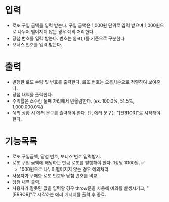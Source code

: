 # 입력
- 로또 구입 금액을 입력 받는다. 구입 금액은 1,000원 단위로 입력 받으며 1,000원으로 나누어 떨어지지 않는 경우 예외 처리한다.
- 당첨 번호를 입력 받는다. 번호는 쉼표(,)를 기준으로 구분한다.
- 보너스 번호를 입력 받는다.

# 출력
- 발행한 로또 수량 및 번호를 출력한다. 로또 번호는 오름차순으로 정렬하여 보여준다.
- 당첨 내역을 출력한다.
- 수익률은 소수점 둘째 자리에서 반올림한다. (ex. 100.0%, 51.5%, 1,000,000.0%)
- 예외 상황 시 에러 문구를 출력해야 한다. 단, 에러 문구는 "[ERROR]"로 시작해야 한다.

# 기능목록
- 로또 구입금액, 당첨 번호, 보너스 번호 입력받기.
- 로또 구입 금액에 해당하는 만큼 로또를 발행해야 한다. 1장당 1000원. :white_check_mark:
    - 1000원으로 나누어떨어지지 않는 경우 예외처리.
- 사용자가 구매한 로또 번호와 당첨 번호를 비교.
- 당첨 내역 출력.
- 사용자가 잘못된 값을 입력할 경우 throw문을 사용해 예외를 발생시키고, "[ERROR]"로 시작하는 에러 메시지를 출력 후 종료.

